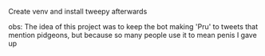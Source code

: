 
Create venv and install tweepy afterwards

obs: The idea of this project was to keep the bot making 'Pru' to tweets that mention pidgeons, but because so many people use it to mean penis I gave up
